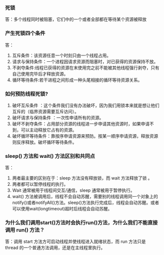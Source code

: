 ### 死锁
答：多个线程同时被阻塞，它们中的一个或者全部都在等待某个资源被释放

### 产生死锁四个条件
答：
1. 互斥条件：该资源任意一个时刻只由一个线程占用。
2. 请求与保持条件：一个进程因请求资源而阻塞时，对已获得的资源保持不放。
3. 不剥夺条件:线程已获得的资源在末使用完之前不能被其他线程强行剥夺，只有自己使用完毕后才释放资源。
4. 循环等待条件:若干进程之间形成一种头尾相接的循环等待资源关系。

### 如何预防线程死锁?
1. 破坏互斥条件 ：这个条件我们没有办法破坏，因为我们用锁本来就是想让他们互斥的（临界资源需要互斥访问）。
2. 破坏请求与保持条件 ：一次性申请所有的资源。
3. 破坏不剥夺条件：占用部分资源的线程进一步申请其他资源时，如果申请不到，可以主动释放它占有的资源。
4. 破坏循环等待条件：靠按序申请资源来预防。按某一顺序申请资源，释放资源则反序释放。破坏循环等待条件。

### sleep() 方法和 wait() 方法区别和共同点
答：
1. 两者最主要的区别在于：sleep 方法没有释放锁，而 wait 方法释放了锁 。
2. 两者都可以暂停线程的执行。
3. Wait 通常被用于线程间交互/通信，sleep 通常被用于暂停执行。
4. wait() 方法被调用后，线程不会自动苏醒，需要别的线程调用同一个对象上的 notify()或者notifyAll()方法。sleep()方法执行完成后，线程会自动苏醒。或者可以使用wait(longtimeout)超时后线程会自动苏醒。

### 为什么我们调用start()方法时会执行run()方法，为什么我们不能直接调用 run() 方法？
答：调用 start 方法方可启动线程并使线程进入就绪状态，而 run 方法只是 thread 的一个普通方法调用，还是在主线程里执行。